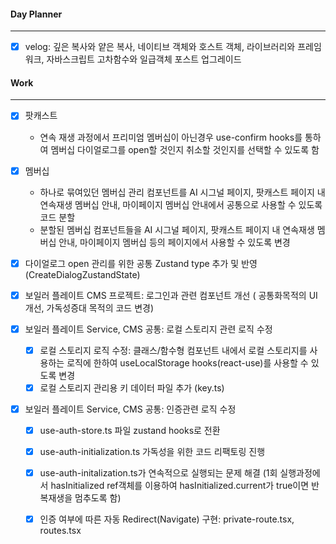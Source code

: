 
#### Day Planner
---
- [x] velog: 깊은 복사와 얕은 복사, 네이티브 객체와 호스트 객체, 라이브러리와 프레임워크, 자바스크립트 고차함수와 일급객체 포스트 업그레이드


#### Work
---
- [x] 팟캐스트
	 - 연속 재생 과정에서 프리미엄 멤버십이 아닌경우 use-confirm hooks를 통하여 멤버십 다이얼로그를 open할 것인지 취소할 것인지를 선택할 수 있도록 함

- [x] 멤버십
	 - 하나로 묶여있던 멤버십 관리 컴포넌트를  AI 시그널 페이지, 팟캐스트 페이지 내 연속재생 멤버십 안내, 마이페이지 멤버십 안내에서 공통으로 사용할 수 있도록 코드 분할
	 - 분할된 멤버십 컴포넌트들을 AI 시그널 페이지, 팟캐스트 페이지 내 연속재생 멤버십 안내, 마이페이지 멤버십 등의 페이지에서 사용할 수 있도록 변경

- [x] 다이얼로그 open 관리를 위한 공통 Zustand type 추가 및 반영 (CreateDialogZustandState)

- [x] 보일러 플레이트 CMS 프로젝트: 로그인과 관련 컴포넌트 개선 (<LoginBanner/> 공통화목적의 UI개선, <LoginForm/> 가독성증대 목적의 코드 변경)

- [x] 보일러 플레이트 Service, CMS 공통: 로컬 스토리지 관련 로직 수정
	- [x] 로컬 스토리지 로직 수정: 클래스/함수형 컴포넌트 내에서 로컬 스토리지를 사용하는 로직에 한하여 useLocalStorage hooks(react-use)를 사용할 수 있도록 변경
	- [x] 로컬 스토리지 관리용 키 데이터 파일 추가 (key.ts)

- [x] 보일러 플레이트 Service, CMS 공통: 인증관련 로직 수정
	- [x] use-auth-store.ts 파일 zustand hooks로 전환 
	- [x] use-auth-initialization.ts 가독성을 위한 코드 리팩토링 진행
	- [x] use-auth-initalization.ts가 연속적으로 실행되는 문제 해결 (1회 실행과정에서 hasInitialized ref객체를 이용하여 hasInitialized.current가 true이면 반복재생을 멈추도록 함)
	- [x] 인증 여부에 따른 자동 Redirect(Navigate) 구현: private-route.tsx, routes.tsx

